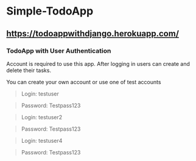 # Simple-TodoApp
## https://todoappwithdjango.herokuapp.com/
### TodoApp with User Authentication

Account is required to use this app. After logging in users can create and delete their tasks.

You can create your own account or use one of test accounts

> Login: testuser

> Password: Testpass123


> Login: testuser2

> Password: Testpass123


> Login: testuser4

> Password: Testpass123

